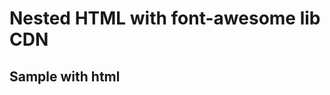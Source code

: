 # Nested HTML with font-awesome lib CDN

<link rel="stylesheet" href="https://cdnjs.cloudflare.com/ajax/libs/font-awesome/5.15.1/css/all.min.css">

<h2><i class="fas fa-user"></i> <strong>Sample with html</strong></h2>
